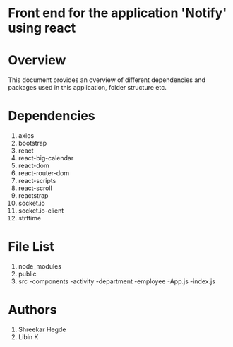 # Front end for the application 'Notify' using react
# Overview 
This document provides an overview of different dependencies and packages used in this application, folder structure etc.
# Dependencies
1. axios
2. bootstrap
3. react
4. react-big-calendar
5. react-dom
6. react-router-dom
7. react-scripts
8. react-scroll
9. reactstrap
10. socket.io
11. socket.io-client
12. strftime

# File List
1. node_modules
2. public
3. src                                                                                                                                 -components                                                                                                                      -activity
      -department
      -employee
   -App.js
   -index.js
# Authors
1. Shreekar Hegde
2. Libin K



